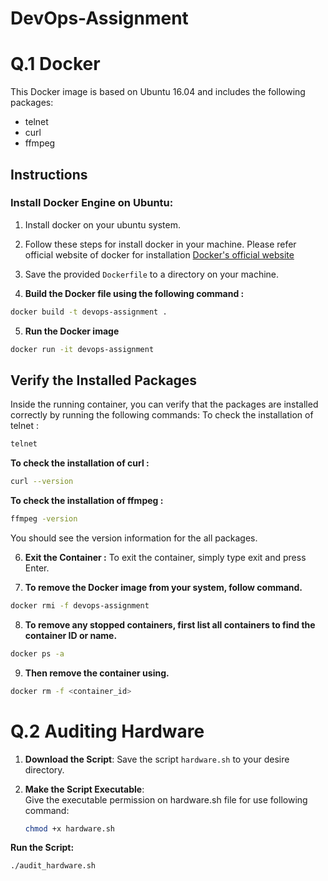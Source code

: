 # DevOps-Assignment
# Q.1 Docker
This Docker image is based on Ubuntu 16.04 and includes the following packages:
- telnet
- curl
- ffmpeg

## Instructions

### Install Docker Engine on Ubuntu:
1. Install docker on your ubuntu system.
2. Follow these steps for install docker in your machine. Please refer official website of docker for installation [Docker's official website](https://docs.docker.com/engine/install/ubuntu/)
3. Save the provided `Dockerfile` to a directory on your machine.

4. **Build the Docker file using the following command :**
```bash
docker build -t devops-assignment .
```
5. **Run the Docker image**
```bash
docker run -it devops-assignment
```

## Verify the Installed Packages
Inside the running container, you can verify that the packages are installed correctly by running the following commands:
To check the installation of telnet :
  ```bash 
  telnet
```

**To check the installation of curl :**
  ```bash
curl --version
```

**To check the installation of ffmpeg :**
```bash
ffmpeg -version
```
You should see the version information for the all packages.

6. **Exit the Container :**
To exit the container, simply type exit and press Enter.

7. **To remove the Docker image from your system, follow command.**
 ```bash
docker rmi -f devops-assignment
```
8. **To remove any stopped containers, first list all containers to find the container ID or name.**
 ```bash
docker ps -a
``` 

9. **Then remove the container using.**
```bash
docker rm -f <container_id>
```


#  Q.2 Auditing Hardware

1. **Download the Script**:
   Save the script `hardware.sh` to your desire directory.

2. **Make the Script Executable**:\
Give the executable permission on hardware.sh file for use following command: 
   ```bash
   chmod +x hardware.sh
   ```
**Run the Script:**

```bash
./audit_hardware.sh
```







